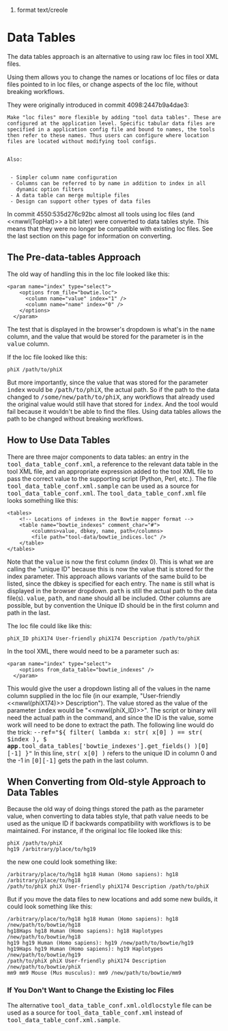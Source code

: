 1. format text/creole 

# Data Tables

The data tables approach is an alternative to using raw loc files in tool XML files.

Using them allows you to change the names or locations of loc files or data files pointed to in loc files, or change aspects of the loc file, without breaking workflows.

They were originally introduced in commit 4098:2447b9a4dae3:

```
Make "loc files" more flexible by adding "tool data tables". These are
configured at the application level. Specific tabular data files are
specified in a application config file and bound to names, the tools
then refer to these names. Thus users can configure where location
files are located without modifying tool configs.


Also:


 - Simpler column name configuration
 - Columns can be referred to by name in addition to index in all
   dynamic option filters
 - A data table can merge multiple files
 - Design can support other types of data files
```

In commit 4550:535d276c92bc almost all tools using loc files (and <<nwwl(TopHat)>> a bit later) were converted to data tables style. This means that they were no longer be compatible with existing loc files. See the last section on this page for information on converting.

## The Pre-data-tables Approach

The old way of handling this in the loc file looked like this:

```
<param name="index" type="select">
    <options from_file="bowtie.loc">
      <column name="value" index="1" />
      <column name="name" index="0" />
    </options>
  </param>
```

The test that is displayed in the browser's dropdown is what's in the <tt>name</tt> column, and the value that would be stored for the parameter is in the <tt>value</tt> column.

If the loc file looked like this:

```
phiX /path/to/phiX
```

But more importantly, since the value that was stored for the parameter <tt>index</tt> would be <tt>/path/to/phiX</tt>, the actual path. So if the path to the data changed to <tt>/some/new/path/to/phiX</tt>, any workflows that already used the original value would still have that stored for <tt>index</tt>. And the tool would fail because it wouldn't be able to find the files. Using data tables allows the path to be changed without breaking workflows.

## How to Use Data Tables

There are three major components to data tables: an entry in the <tt>tool_data_table_conf.xml</tt>, a reference to the relevant data table in the tool XML file, and an appropriate expression added to the tool XML file to pass the correct value to the supporting script (Python, Perl, etc.). The file <tt>tool_data_table_conf.xml.sample</tt> can be used as a source for <tt>tool_data_table_conf.xml</tt>. The <tt>tool_data_table_conf.xml</tt> file looks something like this:

```
<tables>
    <!-- Locations of indexes in the Bowtie mapper format -->
    <table name="bowtie_indexes" comment_char="#">
        <columns>value, dbkey, name, path</columns>
        <file path="tool-data/bowtie_indices.loc" />
    </table>
</tables>
```

Note that the <tt>value</tt> is now the first column (index 0). This is what we are calling the "unique ID" because this is now the value that is stored for the index parameter. This approach allows variants of the same build to be listed, since the dbkey is specified for each entry. The <tt>name</tt> is still what is displayed in the browser dropdown. <tt>path</tt> is still the actual path to the data file(s). <tt>value</tt>, <tt>path</tt>, and <tt>name</tt> should all be included. Other columns are possible, but by convention the Unique ID should be in the first column and path in the last.

The loc file could like like this:

```
phiX_ID phiX174 User-friendly phiX174 Description /path/to/phiX
```

In the tool XML, there would need to be a parameter such as:

```
<param name="index" type="select">
    <options from_data_table="bowtie_indexes" />
  </param>
```

This would give the user a dropdown listing all of the values in the name column supplied in the loc file (in our example, "User-friendly <<nwwl(phiX174)>> Description"). The value stored as the value of the parameter <tt>index</tt> would be "<<nwwl(phiX\_ID)>>". The script or binary will need the actual path in the command, and since the ID is the value, some work will need to be done to extract the path. The following line would do the trick: <tt>--ref="${ filter( lambda x: str( x[0] ) == str( $index ), $ __app__.tool_data_tables['bowtie_indexes'].get_fields() )[0][-1] }"</tt> In this line, <tt>str( x[0] )</tt> refers to the unique ID in column 0 and the -1 in <tt>[0][-1]</tt> gets the path in the last column.

## When Converting from Old-style Approach to Data Tables

Because the old way of doing things stored the path as the parameter value, when converting to data tables style, that path value needs to be used as the unique ID if backwards compatibility with workflows is to be maintained. For instance, if the original loc file looked like this:

```
phiX /path/to/phiX
hg19 /arbitrary/place/to/hg19
```

the new one could look something like:

```
/arbitrary/place/to/hg18 hg18 Human (Homo sapiens): hg18 /arbitrary/place/to/hg18
/path/to/phiX phiX User-friendly phiX174 Description /path/to/phiX
```

But if you move the data files to new locations and add some new builds, it could look something like this:

```
/arbitrary/place/to/hg18 hg18 Human (Homo sapiens): hg18 /new/path/to/bowtie/hg18
hg18Haps hg18 Human (Homo sapiens): hg18 Haplotypes /new/path/to/bowtie/hg18
hg19 hg19 Human (Homo sapiens): hg19 /new/path/to/bowtie/hg19
hg19Haps hg19 Human (Homo sapiens): hg19 Haplotypes /new/path/to/bowtie/hg19
/path/to/phiX phiX User-friendly phiX174 Description /new/path/to/bowtie/phiX
mm9 mm9 Mouse (Mus musculus): mm9 /new/path/to/bowtie/mm9
```

### If You Don't Want to Change the Existing loc Files

The alternative <tt>tool_data_table_conf.xml.oldlocstyle</tt> file can be used as a source for <tt>tool_data_table_conf.xml</tt> instead of <tt>tool_data_table_conf.xml.sample</tt>.

